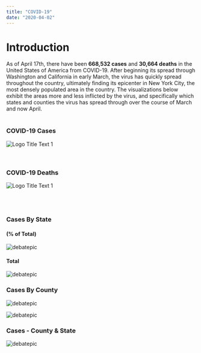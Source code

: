 ```yaml
---
title: "COVID-19"
date: "2020-04-02"
---
```


<h1> Introduction </h1>

As of April 17th, there have been **668,532 cases** and **30,664 deaths** in the United States of America from COVID-19. After beginning its spread through Washington and California in early March, the virus has quickly spread throughout the country, ultimately finding its epicenter in New York City, the most densely populated area in the country. The visualizations below exhibit the areas more and less inflicted by the virus, and specifically which states and counties the virus has spread through over the course of March and now April.
<br/><br/>

### COVID-19 Cases
![](/Plots/COVIDPlots/statecasesmap.png "Logo Title Text 1")  
<br/><br/>
### COVID-19 Deaths
![](/Plots/COVIDPlots/statedeathsmap.png "Logo Title Text 1")

<br/><br/>

### Cases By State

#### (% of Total)
![debatepic](/Plots/COVIDPlots/percentofcases.png "Logo Title Text 1")

#### Total
![debatepic](/Plots/COVIDPlots/ST-bar-ani.gif "Logo Title Text 1")


### Cases By County

![debatepic](/Plots/COVIDPlots/CTY-bar-ani.gif "Logo Title Text 1")


![debatepic](/Plots/COVIDPlots/MapAnimations/counties_outlines.gif "Logo Title Text 1")


### Cases - County & State
![debatepic](/Plots/COVIDPlots/STandCTY-bar-ani.gif "Logo Title Text 1")
